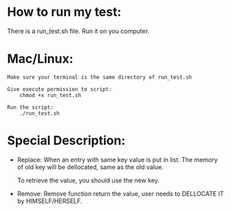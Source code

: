 # How to run my test:

There is a run_test.sh file. 
Run it on you computer.

# Mac/Linux:
    Make sure your terminal is the same directory of run_test.sh
    
    Give execute permission to script:
        chmod +x run_test.sh
        
    Run the script:
        ./run_test.sh

# Special Description:
* Replace:
    When an entry with same key value is put in list. 
    The memory of old key will be dellocated, same as the old value. 
    
    To retrieve the value, you should use the new key.
    
* Remove:
    Remove function return the value, user needs to DELLOCATE IT by HIMSELF/HERSELF.
